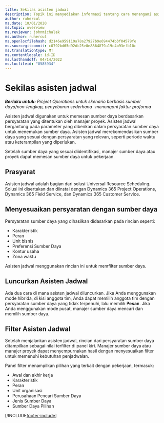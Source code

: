 ```yaml
---
title: Sekilas asisten jadwal
description: Topik ini menyediakan informasi tentang cara menangani asisten jadwal untuk memesan sumber daya.
author: ruhercul
ms.date: 10/01/2020
ms.topic: overview
ms.reviewer: johnmichalak
ms.author: ruhercul
ms.openlocfilehash: d2146e959119a78a27927b9e694474b3f04579fe
ms.sourcegitcommit: c0792bd65d92db25e0e8864879a19c4b93efb10c
ms.translationtype: MT
ms.contentlocale: id-ID
ms.lasthandoff: 04/14/2022
ms.locfileid: "8585934"
---
```

# <a name="schedule-assistant-overview"></a>Sekilas asisten jadwal

_**Berlaku untuk:** Project Operations untuk skenario berbasis sumber daya/non-lengkap, penyebaran sederhana -menangani faktur proforma_

Asisten jadwal digunakan untuk memesan sumber daya berdasarkan persyaratan yang ditentukan oleh manajer proyek. Asisten jadwal bergantung pada parameter yang diberikan dalam persyaratan sumber daya untuk menemukan sumber daya. Asisten jadwal merekomendasikan sumber daya yang sesuai dengan persyaratan yang relevan, seperti periode waktu atau keterampilan yang diperlukan.

Setelah sumber daya yang sesuai diidentifikasi, manajer sumber daya atau proyek dapat memesan sumber daya untuk pekerjaan.

## <a name="prerequisites"></a>Prasyarat

Asisten jadwal adalah bagian dari solusi Universal Resource Scheduling. Solusi ini disertakan dan diinstal dengan Dynamics 365 Project Operations, Dynamics 365 Field Service, dan Dynamics 365 Customer Service.

## <a name="matching-requirements-and-resources"></a>Menyesuaikan persyaratan dengan sumber daya

Persyaratan sumber daya yang dihasilkan didasarkan pada rincian seperti:

-   Karakteristik
-   Peran
-   Unit bisnis
-   Preferensi Sumber Daya
-   Kontur usaha
-   Zona waktu

Asisten jadwal menggunakan rincian ini untuk memfilter sumber daya.

## <a name="launch-the-schedule-assistant"></a>Luncurkan Asisten Jadwal

Ada dua cara di mana asisten jadwal diluncurkan. Jika Anda menggunakan mode hibrida, di kisi anggota tim, Anda dapat memilih anggota tim dengan persyaratan sumber daya yang tidak terpenuhi, lalu memilih **Pesan**. Jika Anda menggunakan mode pusat, manajer sumber daya mencari dan memilih sumber daya.

## <a name="schedule-assistant-filters"></a>Filter Asisten Jadwal

Setelah menjalankan asisten jadwal, rincian dari persyaratan sumber daya ditampilkan sebagai nilai terfilter di panel kiri. Manajer sumber daya atau manajer proyek dapat menyempurnakan hasil dengan menyesuaikan filter untuk memenuhi kebutuhan penjadwalan.

Panel filter menampilkan pilihan yang terkait dengan pekerjaan, termasuk:

-   Awal dan akhir kerja
-   Karakteristik
-   Peran
-   Unit organisasi
-   Perusahaan Pencari Sumber Daya
-   Jenis Sumber Daya
-   Sumber Daya Pilihan


[!INCLUDE[footer-include](../includes/footer-banner.md)]